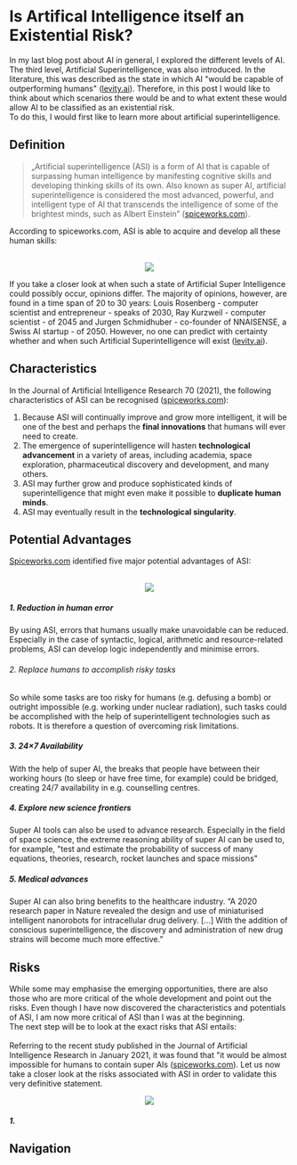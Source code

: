# Is Artifical Intelligence itself an Existential Risk?
In my last blog post about AI in general, I explored the different levels of AI. The third level, Artificial Superintelligence, was also introduced. In the literature, this was described as the state in which AI "would be capable of outperforming humans" ([levity.ai](https://levity.ai/blog/general-ai-vs-narrow-ai)). Therefore, in this post I would like to think about which scenarios there would be and to what extent these would allow AI to be classified as an existential risk.<br>
To do this, I would first like to learn more about artificial superintelligence.
## Definition
> „Artificial superintelligence (ASI) is a form of AI that is capable of surpassing human intelligence by manifesting cognitive skills and developing thinking skills of its own. Also known as super AI, artificial superintelligence is considered the most advanced, powerful, and intelligent type of AI that transcends the intelligence of some of the brightest minds, such as Albert Einstein” ([spiceworks.com](https://www.spiceworks.com/tech/artificial-intelligence/articles/super-artificial-intelligence/)).

According to spiceworks.com, ASI is able to acquire and develop all these human skills:<br><br>

<p align="center">
  <img src="/assets/img/asi.jpg">
</p>

If you take a closer look at when such a state of Artificial Super Intelligence could possibly occur, opinions differ. The majority of opinions, however, are found in a time span of 20 to 30 years: Louis Rosenberg - computer scientist and entrepreneur - speaks of 2030, Ray Kurzweil - computer scientist - of 2045 and Jurgen Schmidhuber - co-founder of NNAISENSE, a Swiss AI startup - of 2050. However, no one can predict with certainty whether and when such Artificial Superintelligence will exist ([levity.ai](https://levity.ai/blog/general-ai-vs-narrow-ai)).
## Characteristics
In the Journal of Artificial Intelligence Research 70 (2021), the following characteristics of ASI can be recognised ([spiceworks.com](https://www.spiceworks.com/tech/artificial-intelligence/articles/super-artificial-intelligence/)):
1. Because ASI will continually improve and grow more intelligent, it will be one of the best and perhaps the **final innovations** that humans will ever need to create.
2. The emergence of superintelligence will hasten **technological advancement** in a variety of areas, including academia, space exploration, pharmaceutical discovery and development, and many others.
3. ASI may further grow and produce sophisticated kinds of superintelligence that might even make it possible to **duplicate human minds**.
4. ASI may eventually result in the **technological singularity**.

## Potential Advantages
[Spiceworks.com](https://www.spiceworks.com/tech/artificial-intelligence/articles/super-artificial-intelligence/) identified five major potential advantages of ASI:<br><br>

<p align="center">
  <img src="/assets/img/asi_adv.jpg">
</p>

##### 1. Reduction in human error
By using ASI, errors that humans usually make unavoidable can be reduced. Especially in the case of syntactic, logical, arithmetic and resource-related problems, ASI can develop logic independently and minimise errors.
###### 2. Replace humans to accomplish risky tasks 
So while some tasks are too risky for humans (e.g. defusing a bomb) or outright impossible (e.g. working under nuclear radiation), such tasks could be accomplished with the help of superintelligent technologies such as robots. It is therefore a question of overcoming risk limitations.
##### 3. 24×7 Availability
With the help of super AI, the breaks that people have between their working hours (to sleep or have free time, for example) could be bridged, creating 24/7 availability in e.g. counselling centres. 
##### 4. Explore new science frontiers
Super AI tools can also be used to advance research. Especially in the field of space science, the extreme reasoning ability of super AI can be used to, for example, "test and estimate the probability of success of many equations, theories, research, rocket launches and space missions"
##### 5. Medical advances
Super AI can also bring benefits to the healthcare industry. “A 2020 research paper in Nature revealed the design and use of miniaturised intelligent nanorobots for intracellular drug delivery. […] With the addition of conscious superintelligence, the discovery and administration of new drug strains will become much more effective.”


## Risks
While some may emphasise the emerging opportunities, there are also those who are more critical of the whole development and point out the risks. Even though I have now discovered the characteristics and potentials of ASI, I am now more critical of ASI than I was at the beginning. <br>
The next step will be to look at the exact risks that ASI entails: <br><br>
Referring to the recent study published in the Journal of Artificial Intelligence Research in January 2021, it was found that "it would be almost impossible for humans to contain super AIs ([spiceworks.com](https://www.spiceworks.com/tech/artificial-intelligence/articles/super-artificial-intelligence/)). Let us now take a closer look at the risks associated with ASI in order to validate this very definitive statement.

<p align="center">
  <img src="/assets/img/asi_threats.jpg">
</p>

##### 1. 


## Navigation
